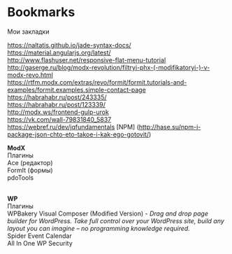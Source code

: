# Bookmarks
Мои закладки


https://naltatis.github.io/jade-syntax-docs/
<br>
https://material.angularjs.org/latest/
<br>
http://www.flashuser.net/responsive-flat-menu-tutorial
<br>
http://gaserge.ru/blog/modx-revolution/filtryi-phx-(-modifikatoryi-)-v-modx-revo.html
<br>
https://rtfm.modx.com/extras/revo/formit/formit.tutorials-and-examples/formit.examples.simple-contact-page
<br>
https://habrahabr.ru/post/243335/
<br>
https://habrahabr.ru/post/123339/
<br>
http://modx.ws/frontend-gulp-urok
<br>
https://vk.com/wall-79831840_5837
<br>
https://webref.ru/dev/jqfundamentals
[NPM] (http://hase.su/npm-i-package-json-chto-eto-takoe-i-kak-ego-gotovit/)

<strong>ModX</strong>
<br>
Плагины
<br>
Ace (редактор)
<br>
FormIt (формы)
<br>
pdoTools
<br>

<br>
<strong>WP</strong>
<br>
Плагины
<br>
WPBakery Visual Composer (Modified Version) - <em>Drag and drop page builder for WordPress. Take full control over your WordPress site, build any layout you can imagine – no programming knowledge required.</em>
<br>
Spider Event Calendar
<br>
All In One WP Security
<br>
